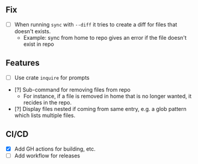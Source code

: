 ## Fix
- [ ] When running `sync` with `--diff` it tries to create a diff for files that doesn't exists.
  - Example: sync from home to repo gives an error if the file doesn't exist in repo

## Features
- [ ] Use crate `inquire` for prompts
- [?] Sub-command for removing files from repo
  - For instance, if a file is removed in home that is no longer wanted,
    it recides in the repo.
- [?] Display files nested if coming from same entry, e.g. a glob pattern which lists multiple files.

## CI/CD
- [x] Add GH actions for building, etc.
- [ ] Add workflow for releases
